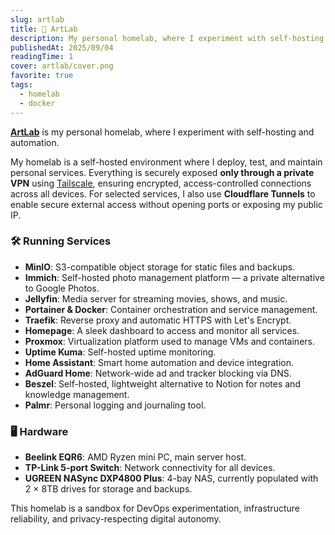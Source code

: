 ```yaml
---
slug: artlab
title: 🏡 ArtLab
description: My personal homelab, where I experiment with self-hosting and automation.
publishedAt: 2025/09/04
readingTime: 1
cover: artlab/cover.png
favorite: true
tags:
  - homelab
  - docker
---
```


[**ArtLab**](https://status.arthurdanjou.fr) is my personal homelab, where I experiment with self-hosting and automation.

My homelab is a self-hosted environment where I deploy, test, and maintain personal services. Everything is securely exposed **only through a private VPN** using [Tailscale](https://tailscale.com/), ensuring encrypted, access-controlled connections across all devices.
For selected services, I also use **Cloudflare Tunnels** to enable secure external access without opening ports or exposing my public IP.

### 🛠️ Running Services

- **MinIO**: S3-compatible object storage for static files and backups.
- **Immich**: Self-hosted photo management platform — a private alternative to Google Photos.
- **Jellyfin**: Media server for streaming movies, shows, and music.
- **Portainer & Docker**: Container orchestration and service management.
- **Traefik**: Reverse proxy and automatic HTTPS with Let's Encrypt.
- **Homepage**: A sleek dashboard to access and monitor all services.
- **Proxmox**: Virtualization platform used to manage VMs and containers.
- **Uptime Kuma**: Self-hosted uptime monitoring.
- **Home Assistant**: Smart home automation and device integration.
- **AdGuard Home**: Network-wide ad and tracker blocking via DNS.
- **Beszel**: Self-hosted, lightweight alternative to Notion for notes and knowledge management.
- **Palmr**: Personal logging and journaling tool.

### 🖥️ Hardware

- **Beelink EQR6**: AMD Ryzen mini PC, main server host.
- **TP-Link 5-port Switch**: Network connectivity for all devices.
- **UGREEN NASync DXP4800 Plus**: 4-bay NAS, currently populated with 2 × 8TB drives for storage and backups.

This homelab is a sandbox for DevOps experimentation, infrastructure reliability, and privacy-respecting digital autonomy.

